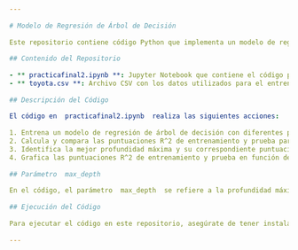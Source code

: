 ```yaml
--- 
 
# Modelo de Regresión de Árbol de Decisión 
 
Este repositorio contiene código Python que implementa un modelo de regresión de árbol de decisión y realiza análisis de su rendimiento utilizando diferentes métricas de evaluación. 
 
## Contenido del Repositorio 
 
- ** practicafinal2.ipynb **: Jupyter Notebook que contiene el código para entrenar un modelo de regresión de árbol de decisión y evaluar su rendimiento. 
- ** toyota.csv **: Archivo CSV con los datos utilizados para el entrenamiento y prueba del modelo. 
 
## Descripción del Código 
 
El código en  practicafinal2.ipynb  realiza las siguientes acciones: 
 
1. Entrena un modelo de regresión de árbol de decisión con diferentes profundidades. 
2. Calcula y compara las puntuaciones R^2 de entrenamiento y prueba para cada modelo. 
3. Identifica la mejor profundidad máxima y su correspondiente puntuación R^2 de prueba. 
4. Grafica las puntuaciones R^2 de entrenamiento y prueba en función de la profundidad máxima. 
 
## Parámetro  max_depth  
 
En el código, el parámetro  max_depth  se refiere a la profundidad máxima que puede alcanzar el árbol de decisión durante su construcción. Ajustar este parámetro controla la complejidad del modelo y puede ayudar a prevenir el sobreajuste o subajuste. 
 
## Ejecución del Código 
 
Para ejecutar el código en este repositorio, asegúrate de tener instaladas las bibliotecas necesarias y de tener el archivo  toyota.csv  en la misma ubicación que el notebook. 
 
--- 
```

